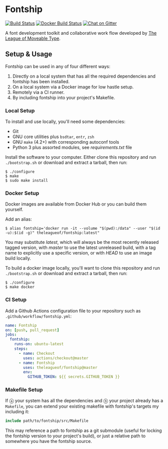 # Fontship

[![Build Status](https://img.shields.io/github/workflow/status/theleagueof/fontship/Build?label=Build&logo=Github)](https://github.com/theleagueof/fontship/actions?workflow=Build)
[![Docker Build Status](https://img.shields.io/docker/cloud/build/theleagueof/fontship?label=Docker%20Build&logo=Docker)](https://hub.docker.com/repository/docker/theleagueof/fontship/builds)
[![Chat on Gitter](https://img.shields.io/gitter/room/theleagueof/tooling?color=blue&label=Chat&logo=Gitter)](https://gitter.im/theleagueof/tooling?utm_source=badge&utm_medium=badge&utm_campaign=pr-badge&utm_content=badge)

A font development toolkit and collaborative work flow developed by [The
League of Moveable Type](https://www.theleagueofmoveabletype.com/).

## Setup & Usage

Fontship can be used in any of four different ways:

1.  Directly on a local system that has all the required dependencies and fontship has been installed.
2.  On a local system via a Docker image for low hastle setup.
3.  Remotely via a CI runner.
4.  By including fontship into your project's Makefile.

### Local Setup

To install and use locally, you'll need some dependencies:

* Git
* GNU core utilities plus `bsdtar`, `entr`, `zsh`
* GNU `make` (4.2+) with corresponding autoconf tools
* Python 3 plus assorted modules, see *requirements.txt* file

Install the software to your computer. Either clone this repository and
run `./bootstrap.sh` or download and extract a tarball, then run:

    $ ./configure
    $ make
    $ sudo make install

### Docker Setup

Docker images are available from Docker Hub or you can build them yourself.

Add an alias:

    $ alias fontship='docker run -it --volume "$(pwd):/data" --user "$(id -u):$(id -g)" theleagueof/fontship:latest"

You may substitute *latest*, which will always be the most recently released tagged version, with *master* to use the latest unreleased build, with a tag name to explicitly use a specific version, or with *HEAD* to use an image build locally.

To build a docker image locally, you'll want to clone this repository and run `./bootstrap.sh` or download and extract a tarball, then run:

    $ ./configure
    $ make docker

### CI Setup

Add a Github Actions configuration file to your repository such as
`.github/workflow/fontship.yml`:

``` yaml
name: Fontship
on: [push, pull_request]
jobs:
  fontship:
    runs-on: ubuntu-latest
    steps:
      - name: Checkout
        uses: actions/checkout@master
      - name: Fontship
        uses: theleagueof/fontship@master
        env:
          GITHUB_TOKEN: ${{ secrets.GITHUB_TOKEN }}
```

### Makefile Setup

If ⓐ your system has all the dependencies and ⓑ your project already has a `Makefile`, you can extend your existing makefile with fontship's targets my including it:

```makefile
include path/to/fontship/src/Makefile
```

This may reference a path to fontship as a git submodule (useful for locking the fontship version to your project's build), or just a relative path to somewhere you have the fontship source.
